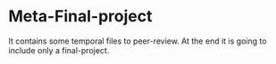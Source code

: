 # Meta-Final-project
It contains some temporal files to peer-review. At the end it is going to include only a final-project. 
